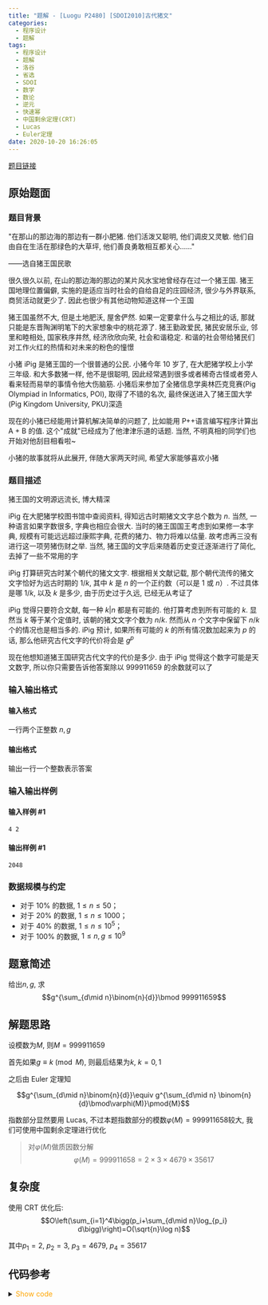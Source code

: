 ```yaml
---
title: "题解 - [Luogu P2480] [SDOI2010]古代猪文"
categories:
  - 程序设计
  - 题解
tags:
  - 程序设计
  - 题解
  - 洛谷
  - 省选
  - SDOI
  - 数学
  - 数论
  - 逆元
  - 快速幂
  - 中国剩余定理(CRT)
  - Lucas
  - Euler定理
date: 2020-10-20 16:26:05
---
```


[题目链接](https://www.luogu.com.cn/problem/P2480)

<!-- more -->

## 原始题面

### 题目背景

"在那山的那边海的那边有一群小肥猪. 他们活泼又聪明, 他们调皮又灵敏. 他们自由自在生活在那绿色的大草坪, 他们善良勇敢相互都关心……"

——选自猪王国民歌

很久很久以前, 在山的那边海的那边的某片风水宝地曾经存在过一个猪王国. 猪王国地理位置偏僻, 实施的是适应当时社会的自给自足的庄园经济, 很少与外界联系, 商贸活动就更少了. 因此也很少有其他动物知道这样一个王国

猪王国虽然不大, 但是土地肥沃, 屋舍俨然. 如果一定要拿什么与之相比的话, 那就只能是东晋陶渊明笔下的大家想象中的桃花源了. 猪王勤政爱民, 猪民安居乐业, 邻里和睦相处, 国家秩序井然, 经济欣欣向荣, 社会和谐稳定. 和谐的社会带给猪民们对工作火红的热情和对未来的粉色的憧憬

小猪 iPig 是猪王国的一个很普通的公民. 小猪今年 10 岁了, 在大肥猪学校上小学三年级. 和大多数猪一样, 他不是很聪明, 因此经常遇到很多或者稀奇古怪或者旁人看来轻而易举的事情令他大伤脑筋. 小猪后来参加了全猪信息学奥林匹克竞赛(Pig Olympiad in Informatics, POI), 取得了不错的名次, 最终保送进入了猪王国大学(Pig Kingdom University, PKU)深造

现在的小猪已经能用计算机解决简单的问题了, 比如能用 P++语言编写程序计算出 A + B 的值. 这个"成就"已经成为了他津津乐道的话题. 当然, 不明真相的同学们也开始对他刮目相看啦~

小猪的故事就将从此展开, 伴随大家两天时间, 希望大家能够喜欢小猪

### 题目描述

猪王国的文明源远流长, 博大精深

iPig 在大肥猪学校图书馆中查阅资料, 得知远古时期猪文文字总个数为 $n$. 当然, 一种语言如果字数很多, 字典也相应会很大. 当时的猪王国国王考虑到如果修一本字典, 规模有可能远远超过康熙字典, 花费的猪力、物力将难以估量. 故考虑再三没有进行这一项劳猪伤财之举. 当然, 猪王国的文字后来随着历史变迁逐渐进行了简化, 去掉了一些不常用的字

iPig 打算研究古时某个朝代的猪文文字. 根据相关文献记载, 那个朝代流传的猪文文字恰好为远古时期的 $1/k$, 其中 $k$ 是 $n$ 的一个正约数（可以是 $1$ 或 $n$）. 不过具体是哪 $1/k$, 以及 $k$ 是多少, 由于历史过于久远, 已经无从考证了

iPig 觉得只要符合文献, 每一种 $k|n$ 都是有可能的. 他打算考虑到所有可能的 $k$. 显然当 $k$ 等于某个定值时, 该朝的猪文文字个数为 $n/k$. 然而从 $n$ 个文字中保留下 $n/k$ 个的情况也是相当多的. iPig 预计, 如果所有可能的 $k$ 的所有情况数加起来为 $p$ 的话, 那么他研究古代文字的代价将会是 $g^p$

现在他想知道猪王国研究古代文字的代价是多少. 由于 iPig 觉得这个数字可能是天文数字, 所以你只需要告诉他答案除以 $999911659$ 的余数就可以了

### 输入输出格式

#### 输入格式

一行两个正整数 $n,g$

#### 输出格式

输出一行一个整数表示答案

### 输入输出样例

#### 输入样例 #1

```input1
4 2
```

#### 输出样例 #1

```output1
2048
```

### 数据规模与约定

- 对于 $10\%$ 的数据, $1\le n \le 50$；
- 对于 $20\%$ 的数据, $1\le n \le 1000$；
- 对于 $40\%$ 的数据, $1\le n \le 10^5$；
- 对于 $100\%$ 的数据, $1\le n,g \le 10^9$

## 题意简述

给出$n,g$, 求
$$g^{\sum_{d\mid n}\binom{n}{d}}\bmod 999911659$$

## 解题思路

设模数为$M$, 则$M=999911659$

首先如果$g\equiv k\pmod{M}$, 则最后结果为$k,~k=0,1$

之后由 Euler 定理知

$$g^{\sum_{d\mid n}\binom{n}{d}}\equiv g^{\sum_{d\mid n} \binom{n}{d}\bmod\varphi(M)}\pmod{M}$$

指数部分显然要用 Lucas, 不过本题指数部分的模数$\varphi(M)=999911658$较大, 我们可使用中国剩余定理进行优化

> 对$\varphi(M)$做质因数分解
> $$\varphi(M)=999911658=2\times 3\times 4679\times 35617$$

## 复杂度

使用 CRT 优化后:
$$O\left(\sum_{i=1}^4\bigg(p_i+\sum_{d\mid n}\log_{p_i} d\bigg)\right)=O(\sqrt{n}\log n)$$

其中$p_1=2,~p_2=3,~p_3=4679,~p_4=35617$

## 代码参考

<details>
<summary><font color='orange'>Show code</font></summary>

```cpp
/*
 * @Author: Tifa
 * @LastEditTime: 2020-10-20 16:26:05
 * @Description:
 */
#include <bits/stdc++.h>
using namespace std;
using i64 = int64_t;

const int N = 3.6e4, K = 4;
const int MOD = 999911659, mods[K] = {2, 3, 4679, 35617};

i64 frac[K][N] = {{1}, {1}, {1}, {1}}, inv[K][N];
map<pair<int, int>, i64> comb[K];
i64 c(int m, int n, int k) {
    if (comb[k].count(make_pair(m, n))) return comb[k][make_pair(m, n)];
    if (n > m) return comb[k][make_pair(m, n)] = 0;
    if (m == n || n == 0) return comb[k][make_pair(m, n)] = 1;
    return comb[k][make_pair(m, n)] = frac[k][m] * inv[k][n] % mods[k] * inv[k][m - n] % mods[k];
}
i64 lucas(int m, int n, int k) {
    if (comb[k].count(make_pair(m, n))) return comb[k][make_pair(m, n)];
    if (n > m) return comb[k][make_pair(m, n)] = 0;
    if (m == n || n == 0) return comb[k][make_pair(m, n)] = 1;
    return comb[k][make_pair(m, n)] = 1ll * lucas(m / mods[k], n / mods[k], k) * c(m % mods[k], n % mods[k], k) % mods[k];
}

i64 qpow(i64 a, i64 b, int mod = MOD) {
    i64 res = 1;
    a %= mod;
    for (; b; b >>= 1, (a *= a) %= mod)
        if (b & 1) (res *= a) %= mod;
    return res;
}

void init_frac_inv() {
    for (int k = 0; k < 4; ++k)
        for (int i = 1; i <= mods[k]; ++i) frac[k][i] = frac[k][i - 1] * i % mods[k];
    for (int k = 0; k < 4; ++k)
        for (int i = 1; i <= mods[k]; ++i) inv[k][i] = qpow(frac[k][i], mods[k] - 2, mods[k]);
}

// for CRT
constexpr int a[K] = {499955829, 333303886, 213702 * 1353, 28074 * 31254 % (MOD - 1)};
int n, g;
i64 calc_comb_crt(i64 d) {
    i64 res = 0;
    for (int k = 0; k < 4; ++k) (res += lucas(n, d, 0) * a[0]) %= MOD - 1;
    return res;
}
int main() {
    cin >> n >> g;
    if ((g %= MOD) == 0) {
        cout << 0;
        return 0;
    }
    if (g == 1) {
        cout << 1;
        return 0;
    }
    i64 exp = 0;
    init_frac_inv();
    for (int i = 1; i * i <= n; ++i)
        if (n % i == 0) {
            (exp += calc_comb_crt(i)) %= MOD - 1;
            if (i != n / i) (exp += calc_comb_crt(n / i)) %= MOD - 1;
        }
    cout << qpow(g, exp);
    return 0;
}
```

</details>
